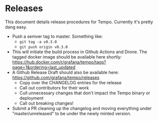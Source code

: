 # Releases

This document details release procedures for Tempo.  Currently it's pretty dang easy.

- Push a semver tag to master.  Something like:
  - `git tag -a v0.3.0`
  - `git push origin v0.3.0`
- This will initiate the build process in Github Actions and Drone.  The tagged docker image should
  be available here shortly: https://hub.docker.com/r/grafana/tempo/tags?page=1&ordering=last_updated
- A Github Release Draft should also be available here:  https://github.com/grafana/tempo/releases
  - Copy over the CHANGELOG entries for the release
  - Call out contributors for their work
  - Cull unnecessary changes that don't impact the Tempo binary or deployment
  - Call out breaking changes!
- Submit a PR cleaning up the changelog and moving everything under "master/unreleased" to be under
  the newly minted version.